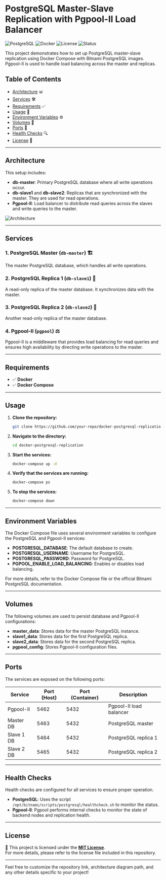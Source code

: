 # PostgreSQL Master-Slave Replication with Pgpool-II Load Balancer

![PostgreSQL](https://img.shields.io/badge/PostgreSQL-11.2-blue.svg) ![Docker](https://img.shields.io/badge/Docker-20.10.7-blue.svg) ![License](https://img.shields.io/badge/License-MIT-green.svg) ![Status](https://img.shields.io/badge/Status-Active-brightgreen.svg)

This project demonstrates how to set up PostgreSQL master-slave replication using Docker Compose with Bitnami PostgreSQL images. Pgpool-II is used to handle load balancing across the master and replicas.

## Table of Contents
- [Architecture](#architecture) 📊
- [Services](#services) 🛠️
- [Requirements](#requirements) ✅
- [Usage](#usage) 🚀
- [Environment Variables](#environment-variables) ⚙️
- [Volumes](#volumes) 💾
- [Ports](#ports) 🔌
- [Health Checks](#health-checks) 🔍
- [License](#license) 📜

---

## Architecture
This setup includes:
- **db-master**: Primary PostgreSQL database where all write operations occur.
- **db-slave1** and **db-slave2**: Replicas that are synchronized with the master. They are used for read operations.
- **Pgpool-II**: Load balancer to distribute read queries across the slaves and write queries to the master.

![Architecture](https://www.virtuozzo.com/company/blog/wp-content/uploads/2020/06/postgresql-master-slave-replication.png)

---

## Services

### 1. PostgreSQL Master (`db-master`) 🏗️
The master PostgreSQL database, which handles all write operations.

### 2. PostgreSQL Replica 1 (`db-slave1`) 📖
A read-only replica of the master database. It synchronizes data with the master.

### 3. PostgreSQL Replica 2 (`db-slave2`) 📖
Another read-only replica of the master database.

### 4. Pgpool-II (`pgpool`) ⚖️
Pgpool-II is a middleware that provides load balancing for read queries and ensures high availability by directing write operations to the master.

---

## Requirements

- ✅ **Docker**
- ✅ **Docker Compose**

---

## Usage

1. **Clone the repository:**
    ```bash
    git clone https://github.com/your-repo/docker-postgresql-replication.git
    ```

2. **Navigate to the directory:**
    ```bash
    cd docker-postgresql-replication
    ```

3. **Start the services:**
    ```bash
    docker-compose up -d
    ```

4. **Verify that the services are running:**
    ```bash
    docker-compose ps
    ```

5. **To stop the services:**
    ```bash
    docker-compose down
    ```

---

## Environment Variables

The Docker Compose file uses several environment variables to configure the PostgreSQL and Pgpool-II services:

- **POSTGRESQL_DATABASE**: The default database to create.
- **POSTGRESQL_USERNAME**: Username for PostgreSQL.
- **POSTGRESQL_PASSWORD**: Password for PostgreSQL.
- **PGPOOL_ENABLE_LOAD_BALANCING**: Enables or disables load balancing.

For more details, refer to the Docker Compose file or the official Bitnami PostgreSQL documentation.

---

## Volumes

The following volumes are used to persist database and Pgpool-II configurations:

- **master_data**: Stores data for the master PostgreSQL instance.
- **slave1_data**: Stores data for the first PostgreSQL replica.
- **slave2_data**: Stores data for the second PostgreSQL replica.
- **pgpool_config**: Stores Pgpool-II configuration files.

---

## Ports

The services are exposed on the following ports:

| Service    | Port (Host) | Port (Container) | Description                 |
|------------|-------------|------------------|-----------------------------|
| Pgpool-II  | 5462        | 5432             | Pgpool-II load balancer      |
| Master DB  | 5463        | 5432             | PostgreSQL master            |
| Slave 1 DB | 5464        | 5432             | PostgreSQL replica 1         |
| Slave 2 DB | 5465        | 5432             | PostgreSQL replica 2         |

---

## Health Checks

Health checks are configured for all services to ensure proper operation.

- **PostgreSQL**: Uses the script `/opt/bitnami/scripts/postgresql/healthcheck.sh` to monitor the status.
- **Pgpool-II**: Pgpool performs internal checks to monitor the state of backend nodes and replication health.

---

## License

📄 This project is licensed under the **[MIT License](LICENSE)**.  
For more details, please refer to the license file included in this repository. 

---

Feel free to customize the repository link, architecture diagram path, and any other details specific to your project!
